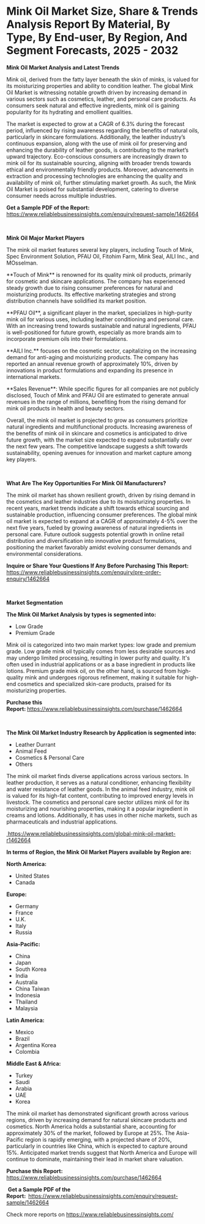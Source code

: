 <p><h1>Mink Oil Market Size, Share & Trends Analysis Report By Material, By Type, By End-user, By Region, And Segment Forecasts, 2025 - 2032</h1></p><p><strong>Mink Oil Market Analysis and Latest Trends</strong></p>
<p><p>Mink oil, derived from the fatty layer beneath the skin of minks, is valued for its moisturizing properties and ability to condition leather. The global Mink Oil Market is witnessing notable growth driven by increasing demand in various sectors such as cosmetics, leather, and personal care products. As consumers seek natural and effective ingredients, mink oil is gaining popularity for its hydrating and emollient qualities.</p><p>The market is expected to grow at a CAGR of 6.3% during the forecast period, influenced by rising awareness regarding the benefits of natural oils, particularly in skincare formulations. Additionally, the leather industry’s continuous expansion, along with the use of mink oil for preserving and enhancing the durability of leather goods, is contributing to the market’s upward trajectory. Eco-conscious consumers are increasingly drawn to mink oil for its sustainable sourcing, aligning with broader trends towards ethical and environmentally friendly products. Moreover, advancements in extraction and processing technologies are enhancing the quality and availability of mink oil, further stimulating market growth. As such, the Mink Oil Market is poised for substantial development, catering to diverse consumer needs across multiple industries.</p></p>
<p><strong>Get a Sample PDF of the Report:&nbsp;</strong> <a href="https://www.reliablebusinessinsights.com/enquiry/request-sample/1462664?utm_campaign=3273&utm_medium=2&utm_source=Github&utm_content=ia&utm_term=01042025&utm_id=mink-oil">https://www.reliablebusinessinsights.com/enquiry/request-sample/1462664</a></p>
<p>&nbsp;</p>
<p><strong>Mink Oil Major Market Players</strong></p>
<p><p>The mink oil market features several key players, including Touch of Mink, Spec Environment Solution, PFAU Oil, Fitohim Farm, Mink Seal, AILI Inc., and MOsselman. </p><p>**Touch of Mink** is renowned for its quality mink oil products, primarily for cosmetic and skincare applications. The company has experienced steady growth due to rising consumer preferences for natural and moisturizing products. Its effective marketing strategies and strong distribution channels have solidified its market position. </p><p>**PFAU Oil**, a significant player in the market, specializes in high-purity mink oil for various uses, including leather conditioning and personal care. With an increasing trend towards sustainable and natural ingredients, PFAU is well-positioned for future growth, especially as more brands aim to incorporate premium oils into their formulations. </p><p>**AILI Inc.** focuses on the cosmetic sector, capitalizing on the increasing demand for anti-aging and moisturizing products. The company has reported an annual revenue growth of approximately 10%, driven by innovations in product formulations and expanding its presence in international markets.</p><p>**Sales Revenue**: While specific figures for all companies are not publicly disclosed, Touch of Mink and PFAU Oil are estimated to generate annual revenues in the range of millions, benefiting from the rising demand for mink oil products in health and beauty sectors.</p><p>Overall, the mink oil market is projected to grow as consumers prioritize natural ingredients and multifunctional products. Increasing awareness of the benefits of mink oil in skincare and cosmetics is anticipated to drive future growth, with the market size expected to expand substantially over the next few years. The competitive landscape suggests a shift towards sustainability, opening avenues for innovation and market capture among key players.</p></p>
<p>&nbsp;</p>
<p><strong>What Are The Key Opportunities For Mink Oil Manufacturers?</strong></p>
<p><p>The mink oil market has shown resilient growth, driven by rising demand in the cosmetics and leather industries due to its moisturizing properties. In recent years, market trends indicate a shift towards ethical sourcing and sustainable production, influencing consumer preferences. The global mink oil market is expected to expand at a CAGR of approximately 4-5% over the next five years, fueled by growing awareness of natural ingredients in personal care. Future outlook suggests potential growth in online retail distribution and diversification into innovative product formulations, positioning the market favorably amidst evolving consumer demands and environmental considerations.</p></p>
<p><strong>Inquire or Share Your Questions If Any Before Purchasing This Report:</strong> <a href="https://www.reliablebusinessinsights.com/enquiry/pre-order-enquiry/1462664?utm_campaign=3273&utm_medium=2&utm_source=Github&utm_content=ia&utm_term=01042025&utm_id=mink-oil">https://www.reliablebusinessinsights.com/enquiry/pre-order-enquiry/1462664</a></p>
<p>&nbsp;</p>
<p><strong>Market Segmentation</strong></p>
<p><strong>The Mink Oil Market Analysis by types is segmented into:</strong></p>
<p><ul><li>Low Grade</li><li>Premium Grade</li></ul></p>
<p><p>Mink oil is categorized into two main market types: low grade and premium grade. Low grade mink oil typically comes from less desirable sources and may undergo limited processing, resulting in lower purity and quality. It's often used in industrial applications or as a base ingredient in products like lotions. Premium grade mink oil, on the other hand, is sourced from high-quality mink and undergoes rigorous refinement, making it suitable for high-end cosmetics and specialized skin-care products, praised for its moisturizing properties.</p></p>
<p><strong>Purchase this Report:&nbsp;</strong><a href="https://www.reliablebusinessinsights.com/purchase/1462664?utm_campaign=3273&utm_medium=2&utm_source=Github&utm_content=ia&utm_term=01042025&utm_id=mink-oil">https://www.reliablebusinessinsights.com/purchase/1462664</a></p>
<p>&nbsp;</p>
<p><strong>The Mink Oil Market Industry Research by Application is segmented into:</strong></p>
<p><ul><li>Leather Durrant</li><li>Animal Feed</li><li>Cosmetics & Personal Care</li><li>Others</li></ul></p>
<p><p>The mink oil market finds diverse applications across various sectors. In leather production, it serves as a natural conditioner, enhancing flexibility and water resistance of leather goods. In the animal feed industry, mink oil is valued for its high-fat content, contributing to improved energy levels in livestock. The cosmetics and personal care sector utilizes mink oil for its moisturizing and nourishing properties, making it a popular ingredient in creams and lotions. Additionally, it has uses in other niche markets, such as pharmaceuticals and industrial applications.</p></p>
<p><a href="https://www.reliablebusinessinsights.com/global-mink-oil-market-r1462664?utm_campaign=3273&utm_medium=2&utm_source=Github&utm_content=ia&utm_term=01042025&utm_id=mink-oil">&nbsp;https://www.reliablebusinessinsights.com/global-mink-oil-market-r1462664</a></p>
<p><strong>In terms of Region, the Mink Oil Market Players available by Region are:</strong></p>
<p>
    <p> <strong> North America: </strong>
        <ul>
            <li>United States</li>
            <li>Canada</li>
        </ul>
        </p> 
    <p> <strong> Europe: </strong>
        <ul>
            <li>Germany</li>
            <li>France</li>
            <li>U.K.</li>
            <li>Italy</li>
            <li>Russia</li>
        </ul>
        </p> 
    <p> <strong> Asia-Pacific: </strong>
        <ul>
            <li>China</li>
            <li>Japan</li>
            <li>South Korea</li>
            <li>India</li>
            <li>Australia</li>
            <li>China Taiwan</li>
            <li>Indonesia</li>
            <li>Thailand</li>
            <li>Malaysia</li>
        </ul>
        </p> 
    <p> <strong> Latin America: </strong>
        <ul>
            <li>Mexico</li>
            <li>Brazil</li>
            <li>Argentina Korea</li>
            <li>Colombia</li>
        </ul>
        </p> 
    <p> <strong> Middle East & Africa: </strong>
        <ul>
            <li>Turkey</li>
            <li>Saudi</li>
            <li>Arabia</li>
            <li>UAE</li>
            <li>Korea</li>
        </ul>
    </p>
    </p>
<p><p>The mink oil market has demonstrated significant growth across various regions, driven by increasing demand for natural skincare products and cosmetics. North America holds a substantial share, accounting for approximately 30% of the market, followed by Europe at 25%. The Asia-Pacific region is rapidly emerging, with a projected share of 20%, particularly in countries like China, which is expected to capture around 15%. Anticipated market trends suggest that North America and Europe will continue to dominate, maintaining their lead in market share valuation.</p></p>
<p><strong>Purchase this Report: </strong><a href="https://www.reliablebusinessinsights.com/purchase/1462664?utm_campaign=3273&utm_medium=2&utm_source=Github&utm_content=ia&utm_term=01042025&utm_id=mink-oil">https://www.reliablebusinessinsights.com/purchase/1462664</a></p>
<p>&nbsp;<strong>Get a Sample PDF of the Report:&nbsp;&nbsp;</strong><a href="https://www.reliablebusinessinsights.com/enquiry/request-sample/1462664?utm_campaign=3273&utm_medium=2&utm_source=Github&utm_content=ia&utm_term=01042025&utm_id=mink-oil">https://www.reliablebusinessinsights.com/enquiry/request-sample/1462664</a></p>
<p><strong></strong></p>
<p>Check more reports on <a href="https://www.reliablebusinessinsights.com/?utm_campaign=3273&utm_medium=2&utm_source=Github&utm_content=ia&utm_term=01042025&utm_id=mink-oil">https://www.reliablebusinessinsights.com/</a></p>